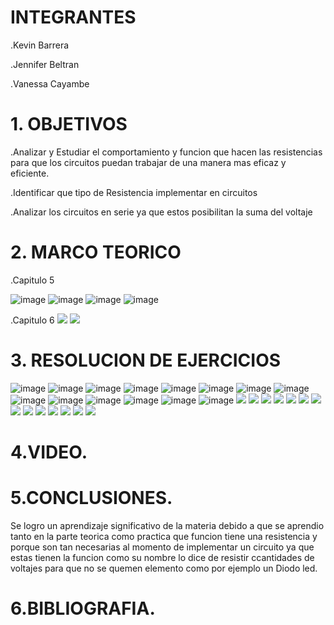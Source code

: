 # INTEGRANTES
.Kevin Barrera

.Jennifer Beltran

.Vanessa Cayambe

# 1. OBJETIVOS
.Analizar y Estudiar el comportamiento y funcion que hacen las resistencias para que los circuitos
puedan trabajar de una manera mas eficaz y eficiente.

.Identificar que tipo de Resistencia implementar en circuitos

.Analizar los circuitos en serie ya que estos posibilitan la suma del voltaje 


# 2. MARCO TEORICO

.Capitulo 5

![image](https://user-images.githubusercontent.com/84421020/122345605-a97d0780-cf0d-11eb-9de5-45040845c169.png)
![image](https://user-images.githubusercontent.com/84421020/122345651-b39f0600-cf0d-11eb-89d1-28051ad39bb1.png)
![image](https://user-images.githubusercontent.com/84421020/122345675-bb5eaa80-cf0d-11eb-9735-a5768377f780.png)
![image](https://user-images.githubusercontent.com/84421020/122345698-c1548b80-cf0d-11eb-8e1c-1e5957f74ffb.png)

.Capitulo 6
![](https://github.com/Kevinsan21/Imagenes33333/blob/main/Capitulo6.jpg)
![](https://github.com/Kevinsan21/Imagenes33333/blob/main/Capitulo7.jpg)

# 3. RESOLUCION DE EJERCICIOS
![image](https://user-images.githubusercontent.com/84421020/122525432-d816e300-cfde-11eb-8dd9-18a3ac31e29f.png)
![image](https://user-images.githubusercontent.com/84421020/122525466-dea55a80-cfde-11eb-8c1f-a46cf4f970b5.png)
![image](https://user-images.githubusercontent.com/84421020/122525488-e5cc6880-cfde-11eb-99d5-f04aea7d1a4c.png)
![image](https://user-images.githubusercontent.com/84421020/122525511-ebc24980-cfde-11eb-88af-235ebc6611f3.png)
![image](https://user-images.githubusercontent.com/84421020/122525537-f2e95780-cfde-11eb-97ca-3053a35a30ad.png)
![image](https://user-images.githubusercontent.com/84421020/122525569-faa8fc00-cfde-11eb-9600-307a0a9cf40a.png)
![image](https://user-images.githubusercontent.com/84421020/122525595-01d00a00-cfdf-11eb-8048-f90b85f1f9b9.png)
![image](https://user-images.githubusercontent.com/84421020/122525616-085e8180-cfdf-11eb-8174-5c4bc6037c0d.png)
![image](https://user-images.githubusercontent.com/84421020/122525636-0eecf900-cfdf-11eb-8fc5-742fafdeaab7.png)
![image](https://user-images.githubusercontent.com/84421020/122525657-144a4380-cfdf-11eb-8297-2969eb24490e.png)
![image](https://user-images.githubusercontent.com/84421020/122525684-1a402480-cfdf-11eb-8874-5cecc6035640.png)
![image](https://user-images.githubusercontent.com/84421020/122525711-20360580-cfdf-11eb-936c-d7e25229fd66.png)
![image](https://user-images.githubusercontent.com/84421020/122525732-275d1380-cfdf-11eb-9080-fa676326871f.png)
![image](https://user-images.githubusercontent.com/84421020/122525750-2d52f480-cfdf-11eb-8c58-4fa89ae5fd46.png)
![](https://github.com/Kevinsan21/Imagenes33333/blob/main/Circuito5_01.jpg)
![](https://github.com/Kevinsan21/Imagenes33333/blob/main/Circuito5_02.jpg)
![](https://github.com/Kevinsan21/Imagenes33333/blob/main/Circuito5_03.jpg)
![](https://github.com/Kevinsan21/Imagenes33333/blob/main/Circuito5_04.jpg)
![](https://github.com/Kevinsan21/Imagenes33333/blob/main/Circuito5_05.jpg)
![](https://github.com/Kevinsan21/Imagenes33333/blob/main/Circuito5_06.jpg)
![](https://github.com/Kevinsan21/Imagenes33333/blob/main/Circuito5_07.jpg)
![](https://github.com/Kevinsan21/Imagenes33333/blob/main/Circuito5_08.jpg)
![](https://github.com/Kevinsan21/Imagenes33333/blob/main/Circuito5_09.jpg)
![](https://github.com/Kevinsan21/Imagenes33333/blob/main/Circuito5_10.jpg)
![](https://github.com/Kevinsan21/Imagenes33333/blob/main/Circuito5_11.jpg)
![](https://github.com/Kevinsan21/Imagenes33333/blob/main/Circuito5_12.jpg)
![](https://github.com/Kevinsan21/Imagenes33333/blob/main/Circuito5_13.jpg)
![](https://github.com/Kevinsan21/Imagenes33333/blob/main/Circuito5_14.jpg)

# 4.VIDEO.


# 5.CONCLUSIONES.

Se logro un aprendizaje significativo de la materia debido a que se aprendio tanto en la parte teorica como practica que funcion tiene una 
resistencia y porque son tan necesarias al momento de implementar un circuito ya que estas tienen la funcion como su nombre lo dice de resistir 
ccantidades de voltajes para que no se quemen elemento como por ejemplo un Diodo led. 


# 6.BIBLIOGRAFIA.



